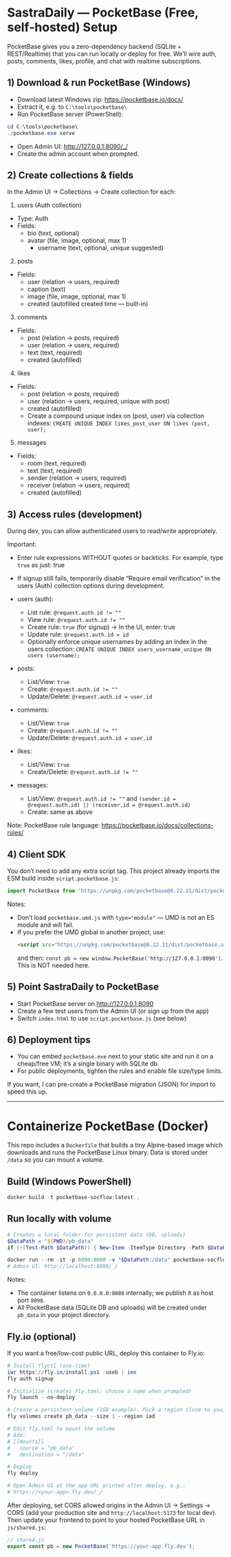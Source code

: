 # SastraDaily — PocketBase (Free, self‑hosted) Setup

PocketBase gives you a zero-dependency backend (SQLite + REST/Realtime) that you can run locally or deploy for free. We’ll wire auth, posts, comments, likes, profile, and chat with realtime subscriptions.

## 1) Download & run PocketBase (Windows)
- Download latest Windows zip: https://pocketbase.io/docs/
- Extract it, e.g. to `C:\tools\pocketbase\`
- Run PocketBase server (PowerShell):
```powershell
cd C:\tools\pocketbase\
./pocketbase.exe serve
```
- Open Admin UI: http://127.0.0.1:8090/_/
- Create the admin account when prompted.

## 2) Create collections & fields
In the Admin UI → Collections → Create collection for each:

1) users (Auth collection)
- Type: Auth
- Fields:
  - bio (text, optional)
  - avatar (file, image, optional, max 1)
    - username (text, optional, unique suggested)

2) posts
- Fields:
  - user (relation → users, required)
  - caption (text)
  - image (file, image, optional, max 1)
  - created (autofilled created time — built-in)

3) comments
- Fields:
  - post (relation → posts, required)
  - user (relation → users, required)
  - text (text, required)
  - created (autofilled)

4) likes
- Fields:
  - post (relation → posts, required)
  - user (relation → users, required, unique with post)
  - created (autofilled)
  - Create a compound unique index on (post, user) via collection indexes: `CREATE UNIQUE INDEX likes_post_user ON likes (post, user);`

5) messages
- Fields:
  - room (text, required)
  - text (text, required)
  - sender (relation → users, required)
  - receiver (relation → users, required)
  - created (autofilled)

## 3) Access rules (development)
During dev, you can allow authenticated users to read/write appropriately.

Important:
- Enter rule expressions WITHOUT quotes or backticks. For example, type `true` as just: true
- If signup still fails, temporarily disable “Require email verification” in the users (Auth) collection options during development.

- users (auth):
  - List rule: `@request.auth.id != ""`
  - View rule: `@request.auth.id != ""`
  - Create rule: `true` (for signup) → In the UI, enter: true
  - Update rule: `@request.auth.id = id`
  - Optionally enforce unique usernames by adding an index in the users collection: `CREATE UNIQUE INDEX users_username_unique ON users (username);`

- posts:
  - List/View: `true`
  - Create: `@request.auth.id != ""`
  - Update/Delete: `@request.auth.id = user.id`

- comments:
  - List/View: `true`
  - Create: `@request.auth.id != ""`
  - Update/Delete: `@request.auth.id = user.id`

- likes:
  - List/View: `true`
  - Create/Delete: `@request.auth.id != ""`

- messages:
  - List/View: `@request.auth.id != ""` and `(sender.id = @request.auth.id) || (receiver.id = @request.auth.id)`
  - Create: same as above

Note: PocketBase rule language: https://pocketbase.io/docs/collections-rules/

## 4) Client SDK
You don’t need to add any extra script tag. This project already imports the ESM build inside `script.pocketbase.js`:
```js
import PocketBase from 'https://unpkg.com/pocketbase@0.22.21/dist/pocketbase.es.mjs';
```

Notes:
- Don’t load `pocketbase.umd.js` with `type="module"` — UMD is not an ES module and will fail.
- If you prefer the UMD global in another project, use:
  ```html
  <script src="https://unpkg.com/pocketbase@0.22.21/dist/pocketbase.umd.js"></script>
  ```
  and then: `const pb = new window.PocketBase('http://127.0.0.1:8090')`. This is NOT needed here.

## 5) Point SastraDaily to PocketBase
- Start PocketBase server on http://127.0.0.1:8090
- Create a few test users from the Admin UI (or sign up from the app)
- Switch `index.html` to use `script.pocketbase.js` (see below)

## 6) Deployment tips
- You can embed `pocketbase.exe` next to your static site and run it on a cheap/free VM; it’s a single binary with SQLite db.
- For public deployments, tighten the rules and enable file size/type limits.

If you want, I can pre-create a PocketBase migration (JSON) for import to speed this up.

---

# Containerize PocketBase (Docker)

This repo includes a `Dockerfile` that builds a tiny Alpine-based image which downloads and runs the PocketBase Linux binary. Data is stored under `/data` so you can mount a volume.

## Build (Windows PowerShell)

```powershell
docker build -t pocketbase-socflow:latest .
```

## Run locally with volume

```powershell
# Creates a local folder for persistent data (DB, uploads)
$DataPath = "${PWD}/pb_data"
if (!(Test-Path $DataPath)) { New-Item -ItemType Directory -Path $DataPath | Out-Null }

docker run --rm -it -p 8090:8080 -v "$DataPath:/data" pocketbase-socflow:latest
# Admin UI: http://localhost:8090/_/
```

Notes:
- The container listens on `0.0.0.0:8080` internally; we publish it as host port `8090`.
- All PocketBase data (SQLite DB and uploads) will be created under `pb_data` in your project directory.

## Fly.io (optional)

If you want a free/low-cost public URL, deploy this container to Fly.io:

```powershell
# Install flyctl (one-time)
iwr https://fly.io/install.ps1 -useb | iex
fly auth signup

# Initialize (creates fly.toml; choose a name when prompted)
fly launch --no-deploy

# Create a persistent volume (1GB example). Pick a region close to you, e.g. iad, fra, sin
fly volumes create pb_data --size 1 --region iad

# Edit fly.toml to mount the volume
# Add:
# [[mounts]]
#   source = "pb_data"
#   destination = "/data"

# Deploy
fly deploy

# Open Admin UI at the app URL printed after deploy, e.g.:
# https://<your-app>.fly.dev/_/
```

After deploying, set CORS allowed origins in the Admin UI → Settings → CORS (add your production site and `http://localhost:5173` for local dev). Then update your frontend to point to your hosted PocketBase URL in `js/shared.js`:

```js
// shared.js
export const pb = new PocketBase('https://your-app.fly.dev');
```
